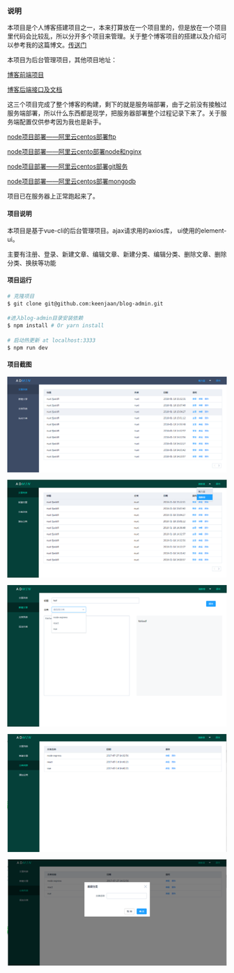 ### 说明

本项目是个人博客搭建项目之一，本来打算放在一个项目里的，但是放在一个项目里代码会比较乱，所以分开多个项目来管理。关于整个博客项目的搭建以及介绍可以参考我的这篇博文。[传送门](https://juejin.im/post/5ae170e1f265da0b7527d0dc)



本项目为后台管理项目，其他项目地址：

[博客前端项目](https://github.com/keenjaan/blog)

[博客后端接口及文档](https://github.com/keenjaan/blog-api)

这三个项目完成了整个博客的构建，剩下的就是服务端部署，由于之前没有接触过服务端部署，所以什么东西都是现学，把服务器部署整个过程记录下来了。关于服务端配置仅供参考因为我也是新手。

[node项目部署——阿里云centos部署ftp](https://www.jianshu.com/p/7258a75798c4)

[node项目部署——阿里云cento部署node和nginx](https://www.jianshu.com/p/7aad651bdbb4)

[node项目部署——阿里云centos部署git服务](https://www.jianshu.com/p/d7713fbd3e5d)

[node项目部署——阿里云centos部署mongodb](https://www.jianshu.com/p/b5fd46aaec43)

项目已在服务器上正常跑起来了。

#### 项目说明

本项目是基于vue-cli的后台管理项目。ajax请求用的axios库， ui使用的element-ui。

主要有注册、登录、新建文章、编辑文章、新建分类、编辑分类、删除文章、删除分类、换肤等功能

#### 项目运行

```bash
# 克隆项目
$ git clone git@github.com:keenjaan/blog-admin.git

#进入blog-admin目录安装依赖
$ npm install # Or yarn install

# 启动热更新 at localhost:3333
$ npm run dev
```

#### 项目截图

![shot](./screenshots/5.png)

![shot](./screenshots/1.png)

![shot](./screenshots/2.png)

![shot](./screenshots/3.png)

![shot](./screenshots/4.png)